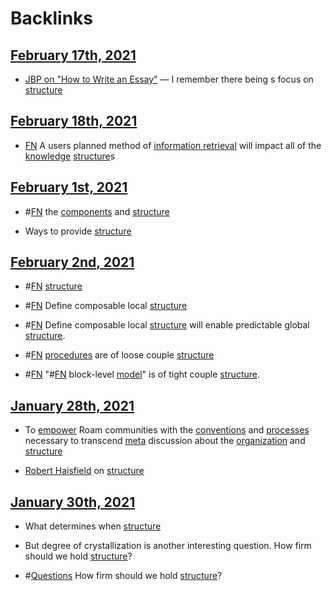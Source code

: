 
# Backlinks
## [February 17th, 2021](<February 17th, 2021.md>)
- [JBP on "How to Write an Essay"](https://medium.com/practicecomesfirst/dr-jordan-b-petersons-10-step-guide-to-clearer-thinking-through-essay-writing-1ab79a94937) — I remember there being s focus on [structure](<structure.md>)

## [February 18th, 2021](<February 18th, 2021.md>)
- [FN](<FN.md>) A users planned method of [information retrieval](<information retrieval.md>) will impact all of the [knowledge](<knowledge.md>) [structure](<structure.md>)s

## [February 1st, 2021](<February 1st, 2021.md>)
- #[FN](<FN.md>) the [components](<components.md>) and [structure](<structure.md>)

- Ways to provide [structure](<structure.md>)

## [February 2nd, 2021](<February 2nd, 2021.md>)
- #[FN](<FN.md>) [structure](<structure.md>)

- #[FN](<FN.md>) Define composable local [structure](<structure.md>)

- #[FN](<FN.md>) Define composable local [structure](<structure.md>) will enable predictable global [structure](<structure.md>).

- #[FN](<FN.md>) [procedures](<procedures.md>) are of loose couple [structure](<structure.md>)

- #[FN](<FN.md>) "#[FN](<FN.md>) block-level [model](<model.md>)" is of tight couple [structure](<structure.md>).

## [January 28th, 2021](<January 28th, 2021.md>)
- To [empower](<empower.md>) Roam communities with the [conventions](<conventions.md>) and [processes](<processes.md>) necessary to transcend [meta](<meta.md>) discussion about the [organization](<organization.md>) and [structure](<structure.md>)

- [Robert Haisfield](<Robert Haisfield.md>) on [structure](<structure.md>)

## [January 30th, 2021](<January 30th, 2021.md>)
- What determines when [structure](<structure.md>)

- But degree of crystallization is another interesting question. How firm should we hold [structure](<structure.md>)?

- #[Questions](<Questions.md>) How firm should we hold [structure](<structure.md>)?

